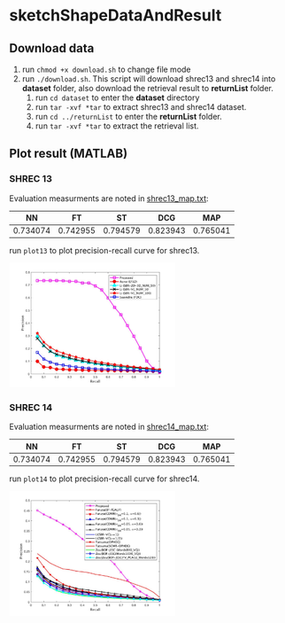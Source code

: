 # sketchShapeDataAndResult

## Download data
1. run `chmod +x download.sh` to change file mode 
2. run `./download.sh`. This script will download shrec13 and shrec14 into **dataset** folder, also download the retrieval result to **returnList** folder.
    1. run `cd dataset` to enter the **dataset** directory
    2. run `tar -xvf *tar` to extract shrec13 and shrec14 dataset.
    3. run `cd ../returnList` to enter the **returnList** folder.
    4. run `tar -xvf *tar` to extract the retrieval list.

## Plot result (MATLAB)
### SHREC 13
Evaluation measurments are noted in [shrec13\_map.txt](shrec13_map.txt):

| NN | FT | ST | DCG | MAP|
| --- | --- | --- | --- | --- |
|0.734074|0.742955|0.794579|0.823943|0.765041|

run `plot13` to plot precision-recall curve for shrec13.

<img src="PR_CURVE_13.jpg" alt="Precision recall curve for shrec13" width="300">

### SHREC 14
Evaluation measurments are noted in [shrec14\_map.txt](shrec14_map.txt):

| NN | FT | ST | DCG | MAP|
| --- | --- | --- | --- | --- |
|0.734074|0.742955|0.794579|0.823943|0.765041|

run `plot14` to plot precision-recall curve for shrec14.


<img src="PR_CURVE_14.jpg" alt="Precision recall curve for shrec14" width="300">

